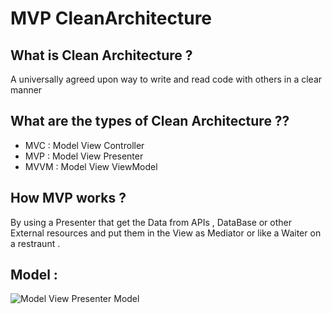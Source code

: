 # MVP CleanArchitecture
## What is Clean Architecture ?
A universally agreed upon way to write and read code with others in a clear manner

## What are the types of Clean Architecture ??
  - MVC : Model View Controller
  - MVP : Model View Presenter
  - MVVM : Model View ViewModel

## How MVP works ?
By using a Presenter that get the Data from APIs , DataBase or other External resources and put them in the View as Mediator or like a Waiter on a restraunt .

## Model :
![Model View Presenter Model](https://support.touchgfx.com/4.14/img/basic-concepts/software-architecture-mvp/mvp.png)
